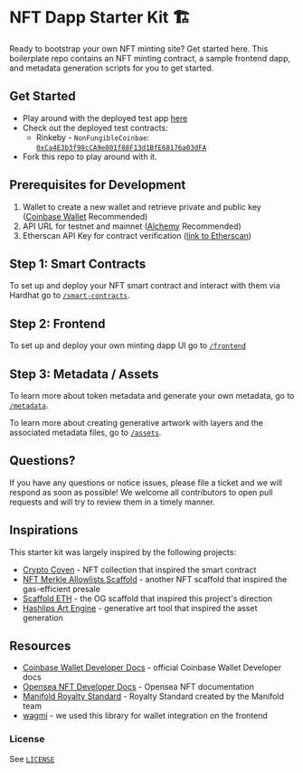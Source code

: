 # NFT Dapp Starter Kit 🏗️

Ready to bootstrap your own NFT minting site? Get started here. This boilerplate repo contains an NFT minting contract, a sample frontend dapp, and metadata generation scripts for you to get started.

## Get Started

- Play around with the deployed test app [here](https://nft-dapp-starter-kit-v2.vercel.app/)
- Check out the deployed test contracts:
  - Rinkeby - `NonFungibleCoinbae`: [`0xCa4E3b3f98cCA9e801f88F13d1BfE68176a03dFA`](https://rinkeby.etherscan.io/address/0xCa4E3b3f98cCA9e801f88F13d1BfE68176a03dFA)
- Fork this repo to play around with it.

## Prerequisites for Development

1. Wallet to create a new wallet and retrieve private and public key ([Coinbase Wallet](https://chrome.google.com/webstore/detail/coinbase-wallet-extension/hnfanknocfeofbddgcijnmhnfnkdnaad?hl=en) Recommended)
2. API URL for testnet and mainnet ([Alchemy](https://dashboard.alchemyapi.io/) Recommended)
3. Etherscan API Key for contract verification ([link to Etherscan](https://etherscan.io/))

## Step 1: Smart Contracts

To set up and deploy your NFT smart contract and interact with them via Hardhat go to [`/smart-contracts`](smart-contracts).

## Step 2: Frontend

To set up and deploy your own minting dapp UI go to [`/frontend`](frontend)

## Step 3: Metadata / Assets

To learn more about token metadata and generate your own metadata, go to [`/metadata`](metadata).

To learn more about creating generative artwork with layers and the associated metadata files, go to [`/assets`](assets).

## Questions?

If you have any questions or notice issues, please file a ticket and we will respond as soon as possible! We welcome all contributors to open pull requests and will try to review them in a timely manner.

## Inspirations

This starter kit was largely inspired by the following projects:

- [Crypto Coven](https://www.cryptocoven.xyz/) - NFT collection that inspired the smart contract
- [NFT Merkle Allowlists Scaffold](https://github.com/straightupjac/nft-merkle-allowlist-scaffold) - another NFT scaffold that inspired the gas-efficient presale
- [Scaffold ETH](https://github.com/scaffold-eth/scaffold-eth) - the OG scaffold that inspired this project's direction
- [Hashlips Art Engine](https://github.com/HashLips/hashlips_art_engine) - generative art tool that inspired the asset generation

## Resources

- [Coinbase Wallet Developer Docs](https://docs.cloud.coinbase.com/wallet-sdk/docs) - official Coinbase Wallet Developer docs
- [Opensea NFT Developer Docs](https://docs.opensea.io/) - Opensea NFT documentation
- [Manifold Royalty Standard](https://manifoldxyz.substack.com/p/royaltyregistryxyz?s=r) - Royalty Standard created by the Manifold team
- [wagmi](https://github.com/tmm/wagmi) - we used this library for wallet integration on the frontend

### License

See [`LICENSE`](/LICENSE)
